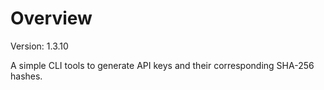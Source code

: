 # Overview

Version: 1.3.10

A simple CLI tools to generate API keys and their corresponding SHA-256 hashes.
